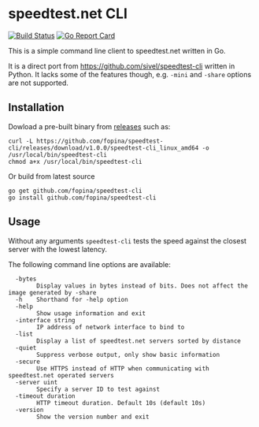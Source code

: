 speedtest.net CLI
=================

[![Build Status](https://travis-ci.org/fopina/speedtest-cli.svg?branch=master)](https://travis-ci.org/fopina/speedtest-cli) [![Go Report Card](https://goreportcard.com/badge/github.com/fopina/speedtest-cli)](https://goreportcard.com/report/github.com/fopina/speedtest-cli)

This is a simple command line client to speedtest.net written in Go.

It is a direct port from https://github.com/sivel/speedtest-cli written in Python. It lacks some of the features though, e.g. `-mini` and `-share` options are not supported.

Installation
------------

Dowload a pre-built binary from [releases](https://github.com/fopina/speedtest-cli/releases) such as:

```
curl -L https://github.com/fopina/speedtest-cli/releases/download/v1.0.0/speedtest-cli_linux_amd64 -o /usr/local/bin/speedtest-cli
chmod a+x /usr/local/bin/speedtest-cli
```

Or build from latest source

```
go get github.com/fopina/speedtest-cli
go install github.com/fopina/speedtest-cli
```

Usage
-----

Without any arguments `speedtest-cli` tests the speed against the closest server with the lowest latency.

The following command line options are available:
```
  -bytes
        Display values in bytes instead of bits. Does not affect the image generated by -share
  -h    Shorthand for -help option
  -help
        Show usage information and exit
  -interface string
        IP address of network interface to bind to
  -list
        Display a list of speedtest.net servers sorted by distance
  -quiet
        Suppress verbose output, only show basic information
  -secure
        Use HTTPS instead of HTTP when communicating with speedtest.net operated servers
  -server uint
        Specify a server ID to test against
  -timeout duration
        HTTP timeout duration. Default 10s (default 10s)
  -version
        Show the version number and exit
```
